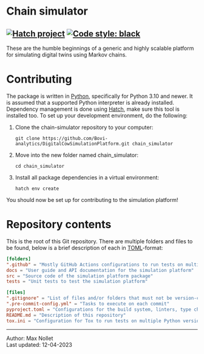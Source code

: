 Chain simulator
===============

[![Hatch project](https://img.shields.io/badge/%F0%9F%A5%9A-Hatch-4051b5.svg)](https://github.com/pypa/hatch)
[![Code style: black](https://img.shields.io/badge/code%20style-black-000000.svg)](https://github.com/psf/black)
----

These are the humble beginnings of a generic and highly scalable platform 
for simulating digital twins using Markov chains.



# Contributing
The package is written in [Python](https://www.python.org/), specifically for 
Python 3.10 and newer. It is assumed that a supported Python interpreter is 
already installed. Dependency management is done using 
[Hatch](https://hatch.pypa.io/latest/), make sure this tool is installed too. 
To set up your development environment, do the following:

1. Clone the chain-simulator repository to your computer:
    ```shell
    git clone https://github.com/Bovi-analytics/DigitalCowSimulationPlatform.git chain_simulator
    ```
2. Move into the new folder named chain_simulator:
    ```shell
    cd chain_simulator
    ```
3. Install all package dependencies in a virtual environment:
    ```shell
    hatch env create
    ```

You should now be set up for contributing to the simulation platform!



# Repository contents
This is the root of this Git repository. There are multiple folders and files 
to be found, below is a brief description of each in 
[TOML](https://toml.io/en/)-format:

```toml
[folders]
".github" = "Mostly GitHub Actions configurations to run tests on multiple operating systems"
docs = "User guide and API documentation for the simulation platform"
src = "Source code of the simulation platform package"
tests = "Unit tests to test the simulation platform"

[files]
".gitignore" = "List of files and/or folders that must not be version-contolled"
".pre-commit-config.yml" = "Tasks to execute on each commit"
pyproject.toml = "Configurations for the build system, linters, type checkers and testing frameworks"
README.md = "Description of this repository"
tox.ini = "Configuration for Tox to run tests on multiple Python versions"
```



------------------------
Author: Max Nollet  
Last updated: 12-04-2023
